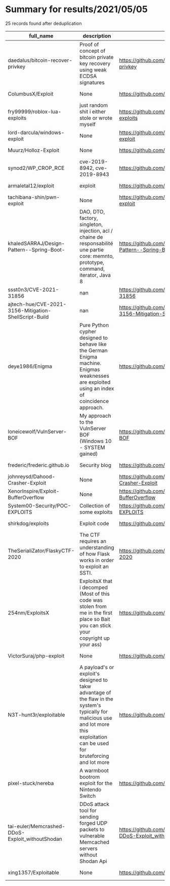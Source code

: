 
# Summary for results/2021/05/05
    
25 records found after deduplication

| full_name | description | html_url | matched_list | matched_count | pushed_at | size | stargazers_count | language | forks_count |
|-------------------------------------------------------|---------------------------------------------------------------------------------------------------------------------------------------------------------------------------------------|--------------------------------------------------------------------------|-----------------------|-----------------|---------------------------|--------|--------------------|------------|---------------|
| daedalus/bitcoin-recover-privkey | Proof of concept of bitcoin private key recovery using weak ECDSA signatures | https://github.com/daedalus/bitcoin-recover-privkey | ['vulnerability poc'] | 1 | 2021-05-05 03:09:49+00:00 | 31 | 43 | Python | 62 |
| ColumbusX/Exploit | None | https://github.com/ColumbusX/Exploit | ['exploit'] | 1 | 2021-05-05 02:46:29+00:00 | 1 | 0 | | 0 |
| fry99999/roblox-lua-exploits | just random shit i either stole or wrote myself | https://github.com/fry99999/roblox-lua-exploits | ['exploit'] | 1 | 2021-05-05 22:39:03+00:00 | 212 | 0 | Lua | 0 |
| lord-darcula/windows-exploit | None | https://github.com/lord-darcula/windows-exploit | ['exploit'] | 1 | 2021-05-05 20:36:22+00:00 | 2 | 0 | | 0 |
| Muurz/Holloz-Exploit | None | https://github.com/Muurz/Holloz-Exploit | ['exploit'] | 1 | 2021-05-05 18:13:33+00:00 | 1 | 0 | | 0 |
| synod2/WP_CROP_RCE | cve-2019-8942, cve-2019-8943 | https://github.com/synod2/WP_CROP_RCE | ['rce'] | 1 | 2021-05-05 17:01:36+00:00 | 892 | 0 | Python | 0 |
| armaletal12/exploit | exploit | https://github.com/armaletal12/exploit | ['exploit'] | 1 | 2021-05-05 17:40:59+00:00 | 1011 | 0 | | 0 |
| tachibana-shin/pwn-exploit | None | https://github.com/tachibana-shin/pwn-exploit | ['exploit'] | 1 | 2021-05-05 15:30:41+00:00 | 252 | 1 | JavaScript | 0 |
| khaledSARRAJ/Design-Pattern--Spring-Boot- | DAO, DTO, factory, singleton, injection, acl / chaine de responsabilité une partie core: memnto, prototype, command, iterator, Java 8 | https://github.com/khaledSARRAJ/Design-Pattern--Spring-Boot- | ['command injection'] | 1 | 2021-05-05 15:32:32+00:00 | 118 | 0 | Java | 0 |
| ssst0n3/CVE-2021-31856 | nan | https://github.com/ssst0n3/CVE-2021-31856 | ['cve-2'] | 1 | 2021-05-05 08:55:18+00:00 | 851 | 0 | | 0 |
| ajtech-hue/CVE-2021-3156-Mitigation-ShellScript-Build | nan | https://github.com/ajtech-hue/CVE-2021-3156-Mitigation-ShellScript-Build | ['cve-2'] | 1 | 2021-05-05 04:58:50+00:00 | 5 | 0 | Shell | 0 |
| deye1986/Enigma | Pure Python cypher designed to behave like the German Enigma machine. Enigmas weaknesses are exploited using an index of coincidence approach. | https://github.com/deye1986/Enigma | ['exploit'] | 1 | 2021-05-05 03:50:40+00:00 | 1 | 5 | Python | 0 |
| loneicewolf/VulnServer-BOF | My approach to the VulnServer BOF (Windows 10 - SYSTEM gained) | https://github.com/loneicewolf/VulnServer-BOF | ['exploit'] | 1 | 2021-05-05 20:49:34+00:00 | 2652 | 2 | Python | 1 |
| frederic/frederic.github.io | Security blog | https://github.com/frederic/frederic.github.io | ['exploit'] | 1 | 2021-05-05 19:49:40+00:00 | 4511 | 1 | HTML | 0 |
| johnreysd/Dahood-Crasher-Exploit | None | https://github.com/johnreysd/Dahood-Crasher-Exploit | ['exploit'] | 1 | 2021-05-05 10:09:15+00:00 | 158 | 0 | | 0 |
| XenorInspire/Exploit-BufferOverflow | None | https://github.com/XenorInspire/Exploit-BufferOverflow | ['exploit'] | 1 | 2021-05-05 09:08:30+00:00 | 10 | 0 | Shell | 0 |
| System00-Security/POC-EXPLOITS | Collection of some exploits | https://github.com/System00-Security/POC-EXPLOITS | ['exploit'] | 1 | 2021-05-05 15:26:27+00:00 | 400 | 0 | Python | 0 |
| shirkdog/exploits | Exploit code | https://github.com/shirkdog/exploits | ['exploit'] | 1 | 2021-05-05 16:40:11+00:00 | 9 | 1 | Python | 0 |
| TheSerialiZator/FlaskyCTF-2020 | The CTF requires an understanding of how Flask works in order to exploit an SSTI. | https://github.com/TheSerialiZator/FlaskyCTF-2020 | ['exploit'] | 1 | 2021-05-05 10:53:20+00:00 | 6342 | 1 | CSS | 0 |
| 254nm/ExploitsX | ExploitsX that i decomped (Most of this code was stolen from me in the first place so Bait you can stick your copyright up your ass) | https://github.com/254nm/ExploitsX | ['exploit'] | 1 | 2021-05-05 02:41:14+00:00 | 73 | 3 | Java | 0 |
| VictorSuraj/php-exploit | None | https://github.com/VictorSuraj/php-exploit | ['exploit'] | 1 | 2021-05-05 11:05:10+00:00 | 2 | 1 | | 0 |
| N3T-hunt3r/exploitable | A payload's or exploit's designed to takw advantage of the flaw in the system's typically for malicious use and lot more this exploitation can be used for bruteforcing and lot more | https://github.com/N3T-hunt3r/exploitable | ['exploit'] | 1 | 2021-05-05 14:30:29+00:00 | 8 | 0 | | 0 |
| pixel-stuck/nereba | A warmboot bootrom exploit for the Nintendo Switch | https://github.com/pixel-stuck/nereba | ['exploit'] | 1 | 2021-05-05 19:07:56+00:00 | 17 | 46 | Makefile | 5 |
| tai-euler/Memcrashed-DDoS-Exploit_withoutShodan | DDoS attack tool for sending forged UDP packets to vulnerable Memcached servers without Shodan Api | https://github.com/tai-euler/Memcrashed-DDoS-Exploit_withoutShodan | ['exploit'] | 1 | 2021-05-05 14:41:36+00:00 | 107 | 12 | Python | 14 |
| xing1357/Exploitable | None | https://github.com/xing1357/Exploitable | ['exploit'] | 1 | 2021-05-05 23:12:50+00:00 | 5 | 6 | Python | 0 |
